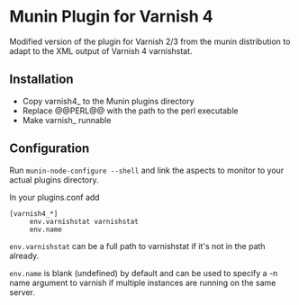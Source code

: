 Munin Plugin for Varnish 4
==========================

Modified version of the plugin for Varnish 2/3 from the munin distribution
to adapt to the XML output of Varnish 4 varnishstat.

Installation
------------

- Copy varnish4_ to the Munin plugins directory
- Replace @@PERL@@ with the path to the perl executable
- Make varnish_ runnable

Configuration
-------------

Run ``munin-node-configure --shell`` and link the aspects to monitor to
your actual plugins directory.

In your plugins.conf add
```
[varnish4_*]
     env.varnishstat varnishstat
     env.name
```
``env.varnishstat`` can be a full path to varnishstat if it's
not in the path already.

``env.name`` is blank (undefined) by default and can be used to specify a -n
name argument to varnish if multiple instances are running on the same
server. 
